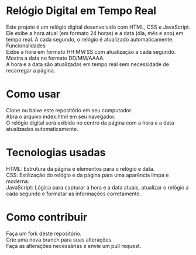 <h1>Relógio Digital em Tempo Real</h1>
Este projeto é um relógio digital desenvolvido com HTML, CSS e JavaScript. Ele exibe a hora atual (em formato 24 horas) e a data (dia, mês e ano) em tempo real. A cada segundo, o relógio é atualizado automaticamente.
Funcionalidades <br>
    Exibe a hora em formato HH:MM:SS com atualização a cada segundo.<br>
    Mostra a data no formato DD/MM/AAAA.<br>
    A hora e a data são atualizadas em tempo real sem necessidade de recarregar a página.<br>

<h1>Como usar</h1>
    Clone ou baixe este repositório em seu computador.<br>
    Abra o arquivo index.html em seu navegador.<br>
    O relógio digital será exibido no centro da página com a hora e a data atualizadas automaticamente.<br>
<h1>Tecnologias usadas</h1>
    HTML: Estrutura da página e elementos para o relógio e data.<br>
    CSS: Estilização do relógio e da página para uma aparência limpa e moderna.<br>
    JavaScript: Lógica para capturar a hora e a data atuais, atualizar o relógio a cada segundo e formatar as informações corretamente.<br>
<h1>Como contribuir</h1>
    Faça um fork deste repositório.<br>
    Crie uma nova branch para suas alterações.<br>
    Faça as alterações necessárias e envie um pull request.<br>
